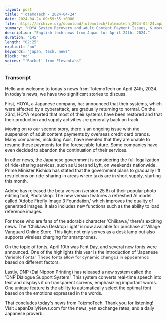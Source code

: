 ```yaml
---
layout: post
title: "TotemoTech - 2024-04-24"
date: 2024-04-24 09:59:55 +0900
file: https://archive.org/download/totemotech/totemotech_2024-04-24.mp3
summary: "HOYA System Recovery and Adult Content Payment Issues, & more…"
description: "English tech news from Japan for April 24th, 2024."
duration: "145"
length: "02:25"
explicit: "no"
keywords: "japan, tech, news"
block: "no"
voices: "'Rachel' from ElevenLabs"
---
```


### Transcript

Hello and welcome to today's news from TotemoTech on April 24th, 2024. In today's news, we have two significant stories to discuss.

First, HOYA, a Japanese company, has announced that their systems, which were affected by a cyberattack, are gradually returning to normal. On the 23rd, HOYA reported that most of their systems have been restored and that their production and supply activities are generally back on track.

Moving on to our second story, there is an ongoing issue with the suspension of adult content payments by overseas credit card brands. Many companies, including Axis, have revealed that they are unable to resume these payments for the foreseeable future. Some companies have even decided to abandon the continuation of their services.

In other news, the Japanese government is considering the full legalization of ride-sharing services, such as Uber and Lyft, on weekends nationwide. Prime Minister Kishida has stated that the government plans to gradually lift restrictions on ride-sharing in areas where taxis are in short supply, starting this month.

Adobe has released the beta version (version 25.6) of their popular photo editing tool, Photoshop. The new version features a refreshed AI model called 'Adobe Firefly Image 3 Foundation,' which improves the quality of generated images. It also includes new functions such as the ability to load reference images.

For those who are fans of the adorable character 'Chiikawa,' there's exciting news. The 'Chiikawa Desktop Light' is now available for purchase at Village Vanguard Online Store. This light not only serves as a desk lamp but also supports wireless charging for smartphones.

On the topic of fonts, April 10th was Font Day, and several new fonts were announced. One of the highlights this year is the introduction of 'Japanese Variable Fonts.' These fonts allow for dynamic changes in appearance based on different factors.

Lastly, DNP (Dai Nippon Printing) has released a new system called the 'DNP Dialogue Support System.' This system converts real-time speech into text and displays it on transparent screens, emphasizing important words. One unique feature is the ability to automatically select the optimal font based on the emotions expressed in the words.

That concludes today's news from TotemoTech. Thank you for listening!   Visit JapanDailyNews.com for the news, yen exchange rates, and a daily Japanese proverb.
